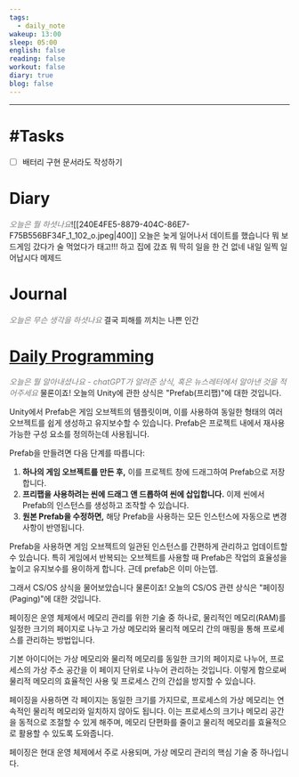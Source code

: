 ```yaml
---
tags:
  - daily_note
wakeup: 13:00
sleep: 05:00
english: false
reading: false
workout: false
diary: true
blog: false
---
```

---

# #Tasks

- [ ] 배터리 구현 문서라도 작성하기
# Diary 
<font color="#7f7f7f">*오늘은 뭘 하셧나요*</font>![[240E4FE5-8879-404C-86E7-F75B556BF34F_1_102_o.jpeg|400]]
오늘은 늦게 일어나서 데이트를 했습니다
뭐 보드게임 갔다가 술 먹었다가 태고!!! 하고 집에 갔죠
뭐 딱히 일을 한 건 없네 내일 일찍 일어납시다
메제드
# Journal
<font color="#7f7f7f">*오늘은 무슨 생각을 하셧나요*</font>
결국 피해를 끼치는 나쁜 인간
# [Daily Programming](https://chat.openai.com/c/b5ec57ca-f2fd-4969-8412-031c4339a2f7)
<font color="#7f7f7f">*오늘은 뭘 알아내셨나요 - chatGPT가 알려준 상식, 혹은 뉴스레터에서 알아낸 것을 적어주세요*</font>
물론이죠! 오늘의 Unity에 관한 상식은 "Prefab(프리팹)"에 대한 것입니다.

Unity에서 Prefab은 게임 오브젝트의 템플릿이며, 이를 사용하여 동일한 형태의 여러 오브젝트를 쉽게 생성하고 유지보수할 수 있습니다. Prefab은 프로젝트 내에서 재사용 가능한 구성 요소를 정의하는데 사용됩니다.

Prefab을 만들려면 다음 단계를 따릅니다:

1. **하나의 게임 오브젝트를 만든 후,** 이를 프로젝트 창에 드래그하여 Prefab으로 저장합니다.
2. **프리팹을 사용하려는 씬에 드래그 앤 드롭하여 씬에 삽입합니다.** 이제 씬에서 Prefab의 인스턴스를 생성하고 조작할 수 있습니다.
3. **원본 Prefab을 수정하면,** 해당 Prefab을 사용하는 모든 인스턴스에 자동으로 변경 사항이 반영됩니다.

Prefab을 사용하면 게임 오브젝트의 일관된 인스턴스를 간편하게 관리하고 업데이트할 수 있습니다. 특히 게임에서 반복되는 오브젝트를 사용할 때 Prefab은 작업의 효율성을 높이고 유지보수를 용이하게 합니다.
근데 prefab은 이미 아는뎁.

그래서 CS/OS 상식을 물어보았습니다
물론이죠! 오늘의 CS/OS 관련 상식은 "페이징(Paging)"에 대한 것입니다.

페이징은 운영 체제에서 메모리 관리를 위한 기술 중 하나로, 물리적인 메모리(RAM)를 일정한 크기의 페이지로 나누고 가상 메모리와 물리적 메모리 간의 매핑을 통해 프로세스를 관리하는 방법입니다.

기본 아이디어는 가상 메모리와 물리적 메모리를 동일한 크기의 페이지로 나누어, 프로세스의 가상 주소 공간을 이 페이지 단위로 나누어 관리하는 것입니다. 이렇게 함으로써 물리적 메모리의 효율적인 사용 및 프로세스 간의 간섭을 방지할 수 있습니다.

페이징을 사용하면 각 페이지는 동일한 크기를 가지므로, 프로세스의 가상 메모리는 연속적인 물리적 메모리와 일치하지 않아도 됩니다. 이는 프로세스의 크기나 메모리 공간을 동적으로 조절할 수 있게 해주며, 메모리 단편화를 줄이고 물리적 메모리를 효율적으로 활용할 수 있도록 도와줍니다.

페이징은 현대 운영 체제에서 주로 사용되며, 가상 메모리 관리의 핵심 기술 중 하나입니다.